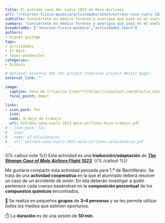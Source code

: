 ```yaml
---
title: El extraño caso del vuelo 1023 de Mole Airlines
url: "/recursos-fisica-quimica/actividades/1bach/extrano-caso-vuelo-1023-mole-airlines"
subtitle: Conviértete en médico forense y averigua qué pasó en el vuelo 1023
summary: "Conviértete en médico forense y averigua qué pasó en el vuelo 1023."
breadcrumbs: ["recursos-fisica-quimica","actividades-1bach"]
authors:
- miguel-quiroga
tags:
- actividades
- 1º Bach
- leyes-ponderales
categories:
- Química

# Optional external URL for project (replaces project detail page).
external_link: ""

image:
  caption: Foto de [**Leslie Cross**](https://unsplash.com/@leslie_outofdoors) en [Unsplash](https://unsplash.com)
  focal_point: Smart

links:
- icon_pack: fas
  icon:
  name: 🗒️ Hoja de trabajo
  url: extrano-caso-vuelo-1023-mole-airlines-hoja-trabajo.pdf
# - icon_pack: fas
#   icon:
#   name: 📋 Solucionario
#   url: extrano-caso-vuelo-1023-mole-airlines-solucionario.pdf
---
```


{{% callout note %}}
Esta actividad es una **traducción/adaptación** de [***The Strange Case of Mole Airlines Flight 1023***](https://pubs.acs.org/doi/10.1021/ed080p407).
{{% /callout %}}

Me gustaría compartir esta actividad pensada para 1.º de Bachillerato. Se trata de una **actividad cooperativa** en la que el alumnado deberá resolver un caso de un accidente de avión. En ella deberán investigar a quién pertenece cada cuerpo basándose en la **composición porcentual** de los **compuestos químicos** encontrados.

👥 Se realiza en pequeños **grupos** de **3–4 personas** y se les permite utilizar todos los medios que estimen oportunos.

⏱️ La **duración** es de una sesión de **50**&thinsp;**min**.
